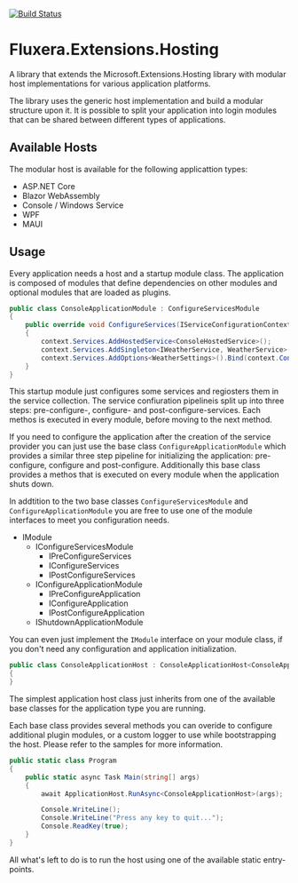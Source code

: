 [![Build Status](https://dev.azure.com/fluxera/Foundation/_apis/build/status/GitHub/fluxera.Fluxera.Extensions.Hosting?branchName=main)](https://dev.azure.com/fluxera/Foundation/_build/latest?definitionId=67&branchName=main)

# Fluxera.Extensions.Hosting
A library that extends the Microsoft.Extensions.Hosting library with modular host implementations 
for various application platforms.

The library uses the generic host implementation and build a modular structure upon it. It is
possible to split your application into login modules that can be shared between different types
of applications.

## Available Hosts

The modular host is available for the following applicattion types:

- ASP.NET Core
- Blazor WebAssembly
- Console / Windows Service
- WPF
- MAUI

## Usage

Every application needs a host and a startup module class. The application is composed of modules
that define dependencies on other modules and optional modules that are loaded as plugins.

```C#
public class ConsoleApplicationModule : ConfigureServicesModule
{
	public override void ConfigureServices(IServiceConfigurationContext context)
	{
		context.Services.AddHostedService<ConsoleHostedService>();
		context.Services.AddSingleton<IWeatherService, WeatherService>();
		context.Services.AddOptions<WeatherSettings>().Bind(context.Configuration.GetSection("Weather"));
	}
}
```

This startup module just configures some services and regiosters them in the service collection.
The service confiuration pipelineis split up into three steps: pre-configure-, configure- and 
post-configure-services. Each methos is executed in every module, before moving to the next method.

If you need to configure the application after the creation of the service provider you can just
use the base class ```ConfigureApplicationModule``` which provides a similar three step 
pipeline for initializing the application: pre-configure, configure and post-configure. Additionally
this base class provides a methos that is executed on every module when the application shuts down.

In addtition to the two base classes ```ConfigureServicesModule``` and ```ConfigureApplicationModule```
you are free to use one of the module interfaces to meet you configuration needs.

- IModule
  - IConfigureServicesModule
    - IPreConfigureServices
    - IConfigureServices
    - IPostConfigureServices
  - IConfigureApplicationModule
    - IPreConfigureApplication
    - IConfigureApplication
    - IPostConfigureApplication
  - IShutdownApplicationModule

You can even just implement the ```IModule``` interface on your module class, if you don't need any
configuration and application initialization.

```C#
public class ConsoleApplicationHost : ConsoleApplicationHost<ConsoleApplicationModule>
{
}
```

The simplest application host class just inherits from one of the available base classes for the
application type you are running.

Each base class provides several methods you can overide to configure additional plugin modules, or
a custom logger to use while bootstrapping the host. Please refer to the samples for more information.

```C#
public static class Program
{
	public static async Task Main(string[] args)
	{
		await ApplicationHost.RunAsync<ConsoleApplicationHost>(args);

		Console.WriteLine();
		Console.WriteLine("Press any key to quit...");
		Console.ReadKey(true);
	}
}
```

All what's left to do is to run the host using one of the available static entry-points.
